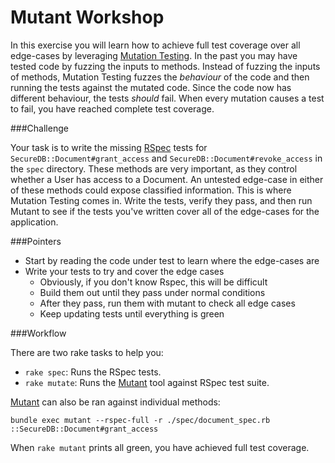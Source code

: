 Mutant Workshop
====

In this exercise you will learn how to achieve full test coverage over all edge-cases by leveraging [Mutation Testing](http://en.wikipedia.org/wiki/Mutation_testing). In the past you may have tested code by fuzzing the inputs to methods. Instead of fuzzing the inputs of methods, Mutation Testing fuzzes the _behaviour_ of the code and then running the tests against the mutated code. Since the code now has different behaviour, the tests _should_ fail. When every mutation causes a test to fail, you have reached complete test coverage.

###Challenge

Your task is to write the missing [RSpec](http://rspec.info/) tests for `SecureDB::Document#grant_access` and `SecureDB::Document#revoke_access` in the `spec` directory. These methods are very important, as they control whether a User has access to a Document. An untested edge-case in either of these methods could expose classified information. This is where Mutation Testing comes in.  Write the tests, verify they pass, and then run Mutant to see if the tests you've written cover all of the edge-cases for the application.

###Pointers

* Start by reading the code under test to learn where the edge-cases are
* Write your tests to try and cover the edge cases
  - Obviously, if you don't know Rspec, this will be difficult
  - Build them out until they pass under normal conditions
  - After they pass, run them with mutant to check all edge cases
  - Keep updating tests until everything is green

###Workflow

There are two rake tasks to help you:

* `rake spec`: Runs the RSpec tests.
* `rake mutate`: Runs the [Mutant](https://github.com/mbj/mutant#readme) tool against RSpec test suite.

[Mutant](https://github.com/mbj/mutant#readme) can also be ran against individual methods:

    bundle exec mutant --rspec-full -r ./spec/document_spec.rb ::SecureDB::Document#grant_access

When `rake mutant` prints all green, you have achieved full test coverage.

